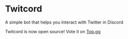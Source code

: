 # Twitcord
A simple bot that helps you interact with Twitter in Discord  

Twitcord is now open source! Vote it on [Top.gg](https://top.gg/bot/917122425102163971)
